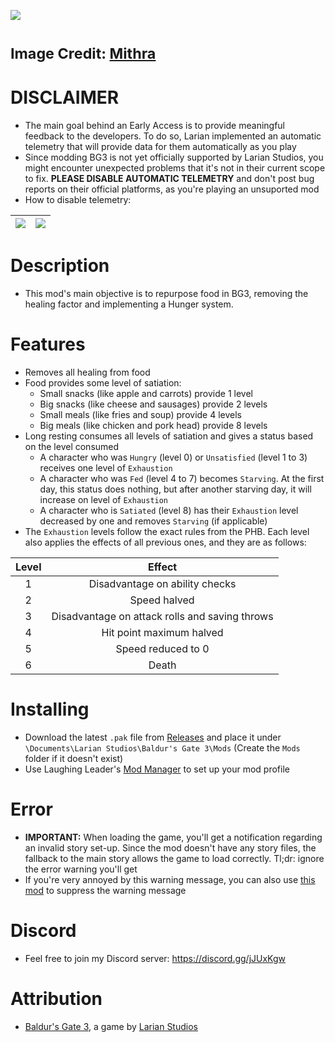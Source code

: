 ![](https://i.imgur.com/9xdKOHE.png)

<sub>Image Credit: [Mithra](https://github.com/thekeatonfox)</sub>
=======

# DISCLAIMER
* The main goal behind an Early Access is to provide meaningful feedback to the developers. To do so, Larian implemented an automatic telemetry that will provide data for them automatically as you play
* Since modding BG3 is not yet officially supported by Larian Studios, you might encounter unexpected problems that it's not in their current scope to fix. **PLEASE DISABLE AUTOMATIC TELEMETRY** and don't post bug reports on their official platforms, as you're playing an unsuported mod
* How to disable telemetry:

| ![](https://i.imgur.com/8BSSPiW.png) | ![](https://i.imgur.com/huTu79h.png) |
|:---:|:---:|

# Description
* This mod's main objective is to repurpose food in BG3, removing the healing factor and implementing a Hunger system.

# Features
* Removes all healing from food
* Food provides some level of satiation:
  - Small snacks (like apple and carrots) provide 1 level
  - Big snacks (like cheese and sausages) provide 2 levels
  - Small meals (like fries and soup) provide 4 levels
  - Big meals (like chicken and pork head) provide 8 levels
* Long resting consumes all levels of satiation and gives a status based on the level consumed
  - A character who was `Hungry` (level 0) or `Unsatisfied` (level 1 to 3) receives one level of `Exhaustion`
  - A character who was `Fed` (level 4 to 7) becomes `Starving`. At the first day, this status does nothing, but after another starving day, it will increase on level of `Exhaustion`
  - A character who is `Satiated` (level 8) has their `Exhaustion` level decreased by one and removes `Starving` (if applicable)
* The `Exhaustion` levels follow the exact rules from the PHB. Each level also applies the effects of all previous ones, and they are as follows:

| Level | Effect |
| :--: | :--: |
| 1 | Disadvantage on ability checks |
| 2 | Speed halved |
| 3 | Disadvantage on attack rolls and saving throws |
| 4 | Hit point maximum halved |
| 5 | Speed reduced to 0 |
| 6 | Death |

# Installing
* Download the latest `.pak` file from [Releases](https://github.com/ZerdBG3/DnDontStarve/releases) and place it under `\Documents\Larian Studios\Baldur's Gate 3\Mods` (Create the `Mods` folder if it doesn't exist)
* Use Laughing Leader's [Mod Manager](https://github.com/LaughingLeader/BG3ModManager) to set up your mod profile

# Error
* **IMPORTANT:** When loading the game, you'll get a notification regarding an invalid story set-up. Since the mod doesn't have any story files, the fallback to the main story allows the game to load correctly. Tl;dr: ignore the error warning you'll get
* If you're very annoyed by this warning message, you can also use [this mod](https://www.nexusmods.com/baldursgate3/mods/13) to suppress the warning message

# Discord
* Feel free to join my Discord server: https://discord.gg/jJUxKgw

# Attribution
- [Baldur's Gate 3](https://store.steampowered.com/app/1086940/Baldurs_Gate_3/), a game by [Larian Studios](http://larian.com/)
